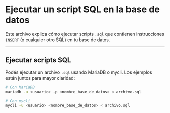 # Ejecutar un script SQL en la base de datos

Este archivo explica cómo ejecutar scripts `.sql` que contienen instrucciones `INSERT` (o cualquier otro SQL) en tu base de datos.

---

## Ejecutar scripts SQL

Podés ejecutar un archivo `.sql` usando MariaDB o mycli. Los ejemplos están juntos para mayor claridad:

```bash
# Con MariaDB
mariadb -u <usuario> -p <nombre_base_de_datos> < archivo.sql

# Con mycli
mycli -u <usuario> <nombre_base_de_datos> < archivo.sql
